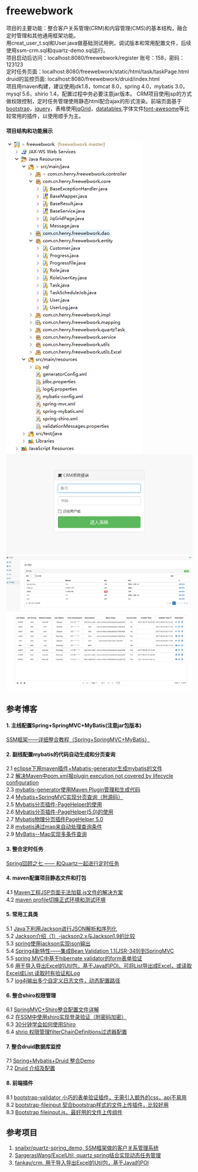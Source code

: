 # freewebwork
项目的主要功能：整合客户关系管理(CRM)和内容管理(CMS)的基本结构，融合定时管理和其他通用框架功能。<br>
用creat_user_t.sql和User.java做基础测试用例，调试版本和常用配置文件，后续使用ssm-crm.sql和quartz-demo.sql运行。<br>
项目启动后访问：localhost:8080/freewebwork/register 账号：158，密码：123123 <br>
定时任务页面：localhost:8080/freewebwork/static/html/task/taskPage.html <br>
druid的监控页面: localhost:8080/freewebwork/druid/index.html <br>
项目用maven构建，建议使用jdk1.8，tomcat 8.0，spring 4.0，mybatis 3.0，mysql 5.6，shirio 1.4，配置过程中务必要注意jar版本。
CRM项目使用jsp的方式做权限控制，定时任务管理使用静态html配合ajax的形式渲染。前端页面基于[bootstrap](http://www.bootcss.com/)，[jquery](https://jquery.com/)，表格使用[jqGrid](http://www.guriddo.net/demo/bootstrap/)，[datatables](https://datatables.net/examples/),字体文件[font-awesome](http://fontawesome.dashgame.com/)等比较常用的插件，以使用顺手为主。
#### 项目结构和功能展示
![project_frame](https://github.com/Hlingoes/freewebwork/blob/master/introduction/project_frame.png)
![login_page](https://github.com/Hlingoes/freewebwork/blob/master/introduction/login_page.png)
![user_manage](https://github.com/Hlingoes/freewebwork/blob/master/introduction/user_manage.png)
![quartz_task](https://github.com/Hlingoes/freewebwork/blob/master/introduction/quartz_task.png)
## 参考博客
#### 1. 主线配置Spring+SpringMVC+MyBatis(注意jar包版本)
[SSM框架——详细整合教程（Spring+SpringMVC+MyBatis）](http://blog.csdn.net/zhshulin/article/details/37956105) 
#### 2. 副线配置mybatis的代码自动生成和分页查询
2.1 [eclipse下用maven插件+Mabatis-generator生成mybatis的文件](http://blog.csdn.net/donggang1992/article/details/50847484)<br>
2.2 [ 解决Maven中pom.xml报plugin execution not covered by lifecycle configuration ](http://blog.csdn.net/zouxucong/article/details/53786752)<br>
2.3 [mybatis-generator使用Maven Plugin管理和生成代码](http://liyunpeng.iteye.com/blog/1987818)<br>
2.4 [Mybatis+SpringMVC实现分页查询（附源码）](http://www.cnblogs.com/zhangtan/p/5846955.html)<br>
2.5 [Mybatis分页插件-PageHelper的使用](http://blog.csdn.net/u012728960/article/details/50791343)<br>
2.6 [Mybatis分页插件-PageHelper(5.0)的使用](http://blog.csdn.net/u014695188/article/details/65629225)<br>
2.7 [Mybatis物理分页插件PageHelper 5.0](http://blog.csdn.net/wzyxdwll/article/details/66473466)<br>
2.8 [mybatis通过map来自动处理查询条件](http://www.jianshu.com/p/e33993f328f3)<br>
2.9 [MyBatis--Map实现多条件查询](http://blog.csdn.net/sinat_27115575/article/details/70144177)
#### 3. 整合定时任务
[Spring回顾之七 —— 和Quartz一起进行定时任务](http://veiking.iteye.com/blog/2371511)
#### 4. maven配置项目静态文件和打包
4.1 [Maven工程JSP页面无法加载.js文件的解决方案](http://blog.csdn.net/javaee_sunny/article/details/52513160)<br>
4.2 [maven profile切换正式环境和测试环境](https://www.cnblogs.com/nfcm/p/7550772.html)<br>
#### 5. 常用工具类
5.1 [Java下利用Jackson进行JSON解析和序列化](https://www.cnblogs.com/winner-0715/p/6109225.html)<br>
5.2 [Jackson介绍（1）-jackson2.x与Jackson1.9的比较](http://blog.csdn.net/u011179993/article/details/46454059)<br>
5.3 [spring使用jackson实现json输出](http://blog.chinaunix.net/uid-192452-id-3967223.html)<br>
5.4 [Spring4新特性——集成Bean Validation 1.1(JSR-349)到SpringMVC](http://jinnianshilongnian.iteye.com/blog/1990081)<br>
5.5 [spring MVC中基于hibernate validator的form表单验证](http://blog.csdn.net/wuyt2008/article/details/8597312)<br>
5.6 [用于导入导出Excel的Util包，基于Java的POI。可将List<Bean>导出成Excel，或读取Excel成List<Bean>,读取时有验证和Log](https://github.com/SargerasWang/ExcelUtil)<br>
5.7 [log4j输出多个自定义日志文件，动态配置路径](http://blog.csdn.net/wiwipetter/article/details/4390579)
#### 6. 整合shiro权限管理
6.1 [SpringMVC+Shiro整合配置文件详解](http://blog.csdn.net/dawangxiong123/article/details/53020424)<br>
6.2 [在SSM中使用shiro实现登录验证（附密码加密）](http://blog.csdn.net/xiangwanpeng/article/details/54793768)<br>
6.3 [30分钟学会如何使用Shiro](https://www.cnblogs.com/learnhow/p/5694876.html)<br>
6.4 [shrio 权限管理filterChainDefinitions过滤器配置 ](http://www.cppblog.com/guojingjia2006/archive/2014/05/14/206956.html)
#### 7. 整合druid数据库监控
7.1 [Spring+Mybatis+Druid 整合Demo](http://blog.csdn.net/vbirdbest/article/details/72821114)<br>
7.2 [Druid 介绍及配置](https://www.cnblogs.com/niejunlei/p/5977895.html)
#### 8. 前端插件
8.1 [bootstrap-validator 小巧的表单验证插件，无需引入额外的css，api不易用](https://github.com/1000hz/bootstrap-validator)<br>
8.2 [bootstrap-fileinput 契合bootstrap样式的文件上传插件，比较好用](https://github.com/kartik-v/bootstrap-fileinput)<br>
8.3 [Bootstrap fileinput.js，最好用的文件上传组件 ](http://blog.csdn.net/qing_gee/article/details/48949701)

## 参考项目
1. [snailxr/quartz-spring_demo, SSM框架做的客户关系管理系统](https://github.com/fankay/crm)<br>
2. [SargerasWang/ExcelUtil, quartz spring结合实现动态任务管理](https://github.com/snailxr/quartz-spring_demo)<br>
3. [fankay/crm, 用于导入导出Excel的Util包，基于Java的POI](https://github.com/snailxr/quartz-spring_demo)